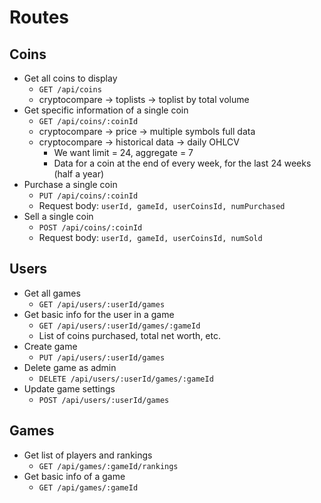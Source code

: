 # Routes

## Coins

* Get all coins to display
  * `GET /api/coins`
  * cryptocompare -> toplists -> toplist by total volume
* Get specific information of a single coin
  * `GET /api/coins/:coinId`
  * cryptocompare -> price -> multiple symbols full data
  * cryptocompare -> historical data -> daily OHLCV
    * We want limit = 24, aggregate = 7
    * Data for a coin at the end of every week, for the last 24 weeks (half a year)
* Purchase a single coin
  * `PUT /api/coins/:coinId`
  * Request body: `userId, gameId, userCoinsId, numPurchased`
* Sell a single coin
  * `POST /api/coins/:coinId`
  * Request body: `userId, gameId, userCoinsId, numSold`

## Users

* Get all games
  * `GET /api/users/:userId/games`
* Get basic info for the user in a game
  * `GET /api/users/:userId/games/:gameId`
  * List of coins purchased, total net worth, etc.
* Create game
  * `PUT /api/users/:userId/games`
* Delete game as admin
  * `DELETE /api/users/:userId/games/:gameId`
* Update game settings
  * `POST /api/users/:userId/games`

## Games

* Get list of players and rankings
    * `GET /api/games/:gameId/rankings`
* Get basic info of a game
    * `GET /api/games/:gameId`
